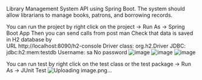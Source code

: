 Library Management System API using Spring Boot. The system should allow librarians
to manage books, patrons, and borrowing records.

You can run the project by 
    right click on the project -> Run As -> Spring Boot App
    Then you can send calls from post man 
    Check that data is saved in H2 database by  
        URL http://localhost:8090/h2-console
            Driver class: org.h2.Driver
            JDBC: jdbc:h2:mem:testdb
            Username: sa 
            No password 
![image](https://github.com/Melkateb/LibraryManagementSystem/assets/47982825/ec745aee-6a10-40a1-b1fa-9874611fa22d)
![image](https://github.com/Melkateb/LibraryManagementSystem/assets/47982825/a3a63ada-aa26-4823-992a-42abd8e33413)
![image](https://github.com/Melkateb/LibraryManagementSystem/assets/47982825/f0585616-ff1d-4ed0-9641-b9b6c9d49398)
            
You can run test by right click on the test class or the test package -> Run As -> JUnit Test
![Uploading image.png…]()

